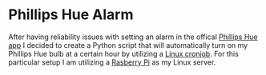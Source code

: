 # Phillips Hue Alarm
After having reliability issues with setting an alarm in the offical [Phillips Hue app](https://itunes.apple.com/us/app/philips-hue/id557206189?mt=8) I decided to
create a Python script that will automatically turn on my Phillips Hue bulb at a certain hour by utilizing a [Linux cronjob](https://en.wikipedia.org/wiki/Cron). For this particular setup
I am utilizing a [Rasberry Pi](http://www.amazon.com/Raspberry-Pi-Model-Project-Board/dp/B00T2U7R7I/ref=sr_1_4?s=pc&ie=UTF8&qid=1453429240&sr=1-4&keywords=raspberry+pi) as my Linux server.
